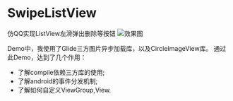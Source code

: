 # SwipeListView
仿QQ实现ListView左滑弹出删除等按钮
![效果图](https://github.com/LiJia92/CustomSwipeListView/blob/master/screenshots/effect.gif)

Demo中，我使用了Glide三方图片异步加载库，以及CircleImageView库。
通过此Demo，达到了几个作用：

* 了解compile依赖三方库的使用;
* 了解android的事件分发机制;
* 了解如何自定义ViewGroup,View.
